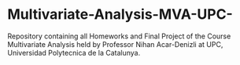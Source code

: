 # Multivariate-Analysis-MVA-UPC-
Repository containing all Homeworks and Final Project of the Course Multivariate Analysis held by Professor Nihan Acar-Denizli at UPC, Universidad Polytecnica de la Catalunya.
